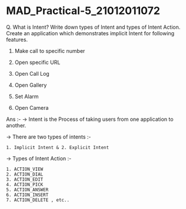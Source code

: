 # MAD_Practical-5_21012011072

Q. What is Intent? Write down types of Intent and types of Intent Action. Create an application which demonstrates implicit Intent for following features. 

1. Make call to specific number

2. Open specific URL

3. Open Call Log

4. Open Gallery

5. Set Alarm

6. Open Camera

Ans :-
-> Intent is the Process of taking users from one application to another.

-> There are two types of intents :-

    1. Implicit Intent & 2. Explicit Intent
    
-> Types of Intent Action :-

    1. ACTION_VIEW
    2. ACTION_DIAL
    3. ACTION_EDIT
    4. ACTION_PICK
    5. ACTION_ANSWER
    6. ACTION_INSERT
    7. ACTION_DELETE , etc..
    

